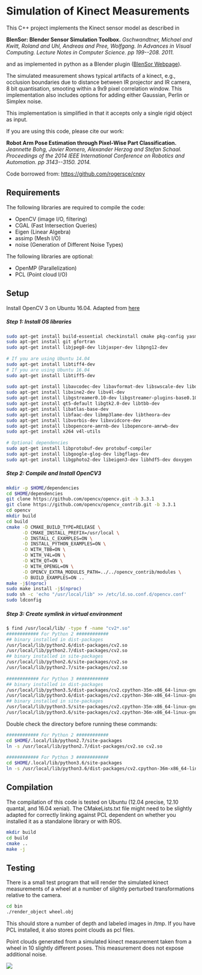 Simulation of Kinect Measurements
=============

This C++ project implements the Kinect sensor model as described in 

**BlenSor: Blender Sensor Simulation Toolbox.** *Gschwandtner, Michael and Kwitt, Roland and Uhl, Andreas and Pree, Wolfgang. In Advances in Visual Computing. Lecture Notes in Computer Science. pp 199--208. 2011.*

and as implemented in python as a Blender plugin ([BlenSor Webpage](http://www.blensor.org)).

The simulated measurement shows typical artifacts of a kinect, e.g., occlusion boundaries due to distance between IR projector and IR camera, 8 bit quantisation, smooting within a 9x9 pixel correlation window. This implementation also includes options for adding either Gaussian, Perlin or Simplex noise.

This implementation is simplified in that it accepts only a single rigid object as input.

If you are using this code, please cite our work:

**Robot Arm Pose Estimation through Pixel-Wise Part Classification.** *Jeannette Bohg, Javier Romero, Alexander Herzog and Stefan Schaal. Proceedings of the 2014 IEEE International Conference on Robotics and Automation. pp 3143--3150. 2014.*

Code borrowed from: https://github.com/rogersce/cnpy

Requirements
----------
The following libraries are required to compile the code:

* OpenCV (image I/O, filtering)
* CGAL (Fast Intersection Queries)
* Eigen (Linear Algebra)
* assimp (Mesh I/O)
* noise (Generation of Different Noise Types)

The following libraries are optional:

* OpenMP (Parallelization)
* PCL (Point cloud  I/O)

Setup
------------
Install OpenCV 3 on Ubuntu 16.04. Adapted from [here](https://www.learnopencv.com/install-opencv3-on-ubuntu/)

##### Step 1: Install OS libraries

```bash
sudo apt-get install build-essential checkinstall cmake pkg-config yasm
sudo apt-get install git gfortran
sudo apt-get install libjpeg8-dev libjasper-dev libpng12-dev
 
# If you are using Ubuntu 14.04
sudo apt-get install libtiff4-dev
# If you are using Ubuntu 16.04
sudo apt-get install libtiff5-dev
 
sudo apt-get install libavcodec-dev libavformat-dev libswscale-dev libdc1394-22-dev
sudo apt-get install libxine2-dev libv4l-dev
sudo apt-get install libgstreamer0.10-dev libgstreamer-plugins-base0.10-dev
sudo apt-get install qt5-default libgtk2.0-dev libtbb-dev
sudo apt-get install libatlas-base-dev
sudo apt-get install libfaac-dev libmp3lame-dev libtheora-dev
sudo apt-get install libvorbis-dev libxvidcore-dev
sudo apt-get install libopencore-amrnb-dev libopencore-amrwb-dev
sudo apt-get install x264 v4l-utils
 
# Optional dependencies
sudo apt-get install libprotobuf-dev protobuf-compiler
sudo apt-get install libgoogle-glog-dev libgflags-dev
sudo apt-get install libgphoto2-dev libeigen3-dev libhdf5-dev doxygen
```

##### Step 2: Compile and Install OpenCV3

```bash
mkdir -p $HOME/dependencies
cd $HOME/dependencies
git clone https://github.com/opencv/opencv.git -b 3.3.1
git clone https://github.com/opencv/opencv_contrib.git -b 3.3.1
cd opencv
mkdir build
cd build
cmake -D CMAKE_BUILD_TYPE=RELEASE \
      -D CMAKE_INSTALL_PREFIX=/usr/local \
      -D INSTALL_C_EXAMPLES=ON \
      -D INSTALL_PYTHON_EXAMPLES=ON \
      -D WITH_TBB=ON \
      -D WITH_V4L=ON \
      -D WITH_QT=ON \
      -D WITH_OPENGL=ON \
      -D OPENCV_EXTRA_MODULES_PATH=../../opencv_contrib/modules \
      -D BUILD_EXAMPLES=ON ..
make -j$(nproc)
sudo make install -j$(nproc)
sudo sh -c 'echo "/usr/local/lib" >> /etc/ld.so.conf.d/opencv.conf'
sudo ldconfig
``` 

##### Step 3: Create symlink in virtual environment

```bash
$ find /usr/local/lib/ -type f -name "cv2*.so"
############ For Python 2 ############
## binary installed in dist-packages
/usr/local/lib/python2.6/dist-packages/cv2.so
/usr/local/lib/python2.7/dist-packages/cv2.so
## binary installed in site-packages
/usr/local/lib/python2.6/site-packages/cv2.so
/usr/local/lib/python2.7/site-packages/cv2.so
  
############ For Python 3 ############
## binary installed in dist-packages
/usr/local/lib/python3.5/dist-packages/cv2.cpython-35m-x86_64-linux-gnu.so
/usr/local/lib/python3.6/dist-packages/cv2.cpython-36m-x86_64-linux-gnu.so
## binary installed in site-packages
/usr/local/lib/python3.5/site-packages/cv2.cpython-35m-x86_64-linux-gnu.so
/usr/local/lib/python3.6/site-packages/cv2.cpython-36m-x86_64-linux-gnu.so
```

Double check the directory before running these commands:

```bash
############ For Python 2 ############
cd $HOME/.local/lib/python2.7/site-packages
ln -s /usr/local/lib/python2.7/dist-packages/cv2.so cv2.so
  
############ For Python 3 ############
cd $HOME/.local/lib/python3.6/site-packages
ln -s /usr/local/lib/python3.6/dist-packages/cv2.cpython-36m-x86_64-linux-gnu.so cv2.so
```

Compilation
------------

The compilation of this code is tested on Ubuntu (12.04 precise, 12.10 quantal, and 16.04 xenial). The CMakeLists.txt file might need to be slightly adapted for correctly linking against PCL dependent on whether you installed it as a standalone library or with ROS.


```bash
mkdir build
cd build
cmake ..
make -j
```

Testing
------------
There is a small test program that will render the simulated kinect measurements of a wheel at a number of slightly perturbed transformations relative to the camera.

```bash
cd bin
./render_object wheel.obj
```

This should store a number of depth and labeled images in /tmp. If you have PCL installed, it also stores point clouds as pcl files.

Point clouds generated from a simulated kinect measurement taken from a wheel in 10 slightly different poses. This measurement does not expose additional noise.

![](data/Wheels.png?raw=true)
